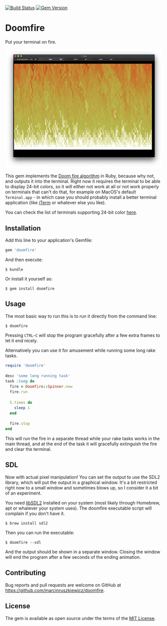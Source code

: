 [![Build Status](https://travis-ci.com/marcinruszkiewicz/doomfire.svg?branch=master)](https://travis-ci.com/marcinruszkiewicz/doomfire)
[![Gem Version](https://badge.fury.io/rb/doomfire.svg)](https://badge.fury.io/rb/doomfire)

# Doomfire

Put your terminal on fire.

![terminal example](examples/terminal.png)

This gem implements the [Doom fire algorithm](https://fabiensanglard.net/doom_fire_psx/) in Ruby, because why not, and outputs it into the terminal. Right now it requires the terminal to be able to display 24-bit colors, so it will either not work at all or not work properly on terminals that can't do that, for example on MacOS's default `Terminal.app` - in which case you should probably install a better terminal application (like [iTerm](https://www.iterm2.com) or whatever else you like).

You can check the list of terminals supporting 24-bit color [here](https://github.com/termstandard/colors).

## Installation

Add this line to your application's Gemfile:

```ruby
gem 'doomfire'
```

And then execute:

    $ bundle

Or install it yourself as:

    $ gem install doomfire

## Usage

The most basic way to run this is to run it directly from the command line:

    $ doomfire

Pressing `CTRL`-`C` will stop the program gracefully after a few extra frames to let it end nicely.

Alternatively you can use it for amusement while running some long rake tasks.

```ruby
require 'doomfire'

desc 'some long running task'
task :long do
  fire = Doomfire::Spinner.new
  fire.run

  5.times do
    sleep 1
  end

  fire.stop
end
```

This will run the fire in a separate thread while your rake tasks works in the main thread, and at the end of the task it will gracefully extinguish the fire and clear the terminal.

## SDL

Now with actual pixel manipulation! You can set the output to use the SDL2 library, which will put the output in a graphical window. It's a bit restricted right now to a small window and sometimes blows up, so I consider it a bit of an experiment.

You need [libSDL2](http://www.libsdl.org/download-2.0.php) installed on your system (most likely through Homebrew, apt or whatever your system uses). The doomfire executable script will complain if you don't have it.

    $ brew install sdl2

Then you can run the executable:

    $ doomfire --sdl

And the output should be shown in a separate window. Closing the window will end the program after a few seconds of the ending animation.

## Contributing

Bug reports and pull requests are welcome on GitHub at https://github.com/marcinruszkiewicz/doomfire.

## License

The gem is available as open source under the terms of the [MIT License](https://opensource.org/licenses/MIT).
